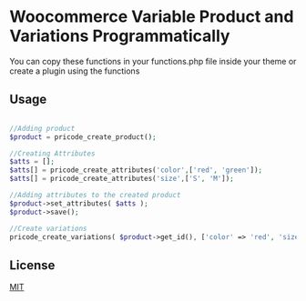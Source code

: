 # Woocommerce Variable Product and Variations Programmatically

You can copy these functions in your functions.php file inside your theme or create a plugin using the functions

## Usage

```php

//Adding product
$product = pricode_create_product();

//Creating Attributes 
$atts = [];
$atts[] = pricode_create_attributes('color',['red', 'green']);
$atts[] = pricode_create_attributes('size',['S', 'M']);

//Adding attributes to the created product
$product->set_attributes( $atts );
$product->save();

//Create variations
pricode_create_variations( $product->get_id(), ['color' => 'red', 'size' => 'M']);

```

## License
[MIT](https://choosealicense.com/licenses/mit/)